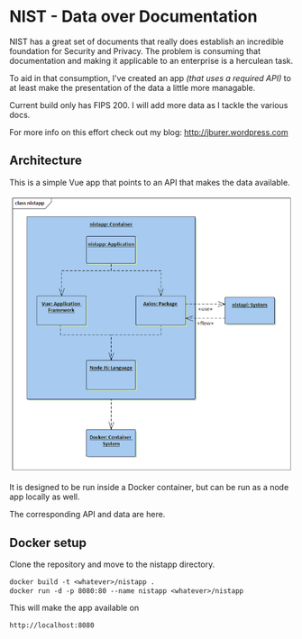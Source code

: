 # NIST - Data over Documentation

NIST has a great set of documents that really does establish an incredible foundation
for Security and Privacy. The problem is consuming that documentation and making it
applicable to an enterprise is a herculean task.

To aid in that consumption, I've created an app <i>(that uses a required API)</i> to at least
make the presentation of the data a little more managable.

Current build only has FIPS 200. I will add more data as I tackle the various docs.

For more info on this effort check out my blog: <a href="http://jburer.wordpress.com" target="_blank">http://jburer.wordpress.com</a>

## Architecture

This is a simple Vue app that points to an API that makes the data available.

<img src="./images/nistapp.gif" alt="nistapp">

It is designed to be run inside a Docker container, but can be run as a node app locally as well.

The corresponding API and data are here.

## Docker setup

Clone the repository and move to the nistapp directory.

```
docker build -t <whatever>/nistapp .
docker run -d -p 8080:80 --name nistapp <whatever>/nistapp
```

This will make the app available on

```
http://localhost:8080
```
